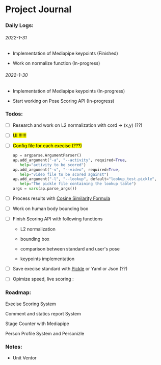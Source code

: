 # Project Journal

### Daily Logs:

###### 2022-1-31

- Implementation of Mediapipe keypoints (Finished)

- Work on normalize function (In-progress)

###### 2022-1-30

- Implementation of Mediapipe keypoints (In-progress)

- Start working on Pose Scoring API (In-progress)

### Todos:

- [ ] Research and work on L2 normalization with cord -> (x,y) (??)

- [ ]  <mark>UI !!!!!!</mark>

- [ ] <mark>Config file for each execise (???)</mark>
  
  ```py
  ap = argparse.ArgumentParser()
  ap.add_argument("-a", "--activity", required=True,
     help="activity to be scored")
  ap.add_argument("-v", "--video", required=True,
     help="video file to be scored against")
  ap.add_argument("-l", "--lookup", default="lookup_test.pickle",
     help="The pickle file containing the lookup table")
  args = vars(ap.parse_args())
  ```

- [ ] Process results with [Cosine Similarity  Formula](https://zh.wikipedia.org/wiki/%E4%BD%99%E5%BC%A6%E7%9B%B8%E4%BC%BC%E6%80%A7)

- [ ] Work on human body bounding box

- [ ] Finish Scoring API with following functions
  
  - L2 normalization
  
  - bounding box
  
  - comparison between standard and user's pose
  
  - keypoints implementation

- [ ] Save execise standard with [Pickle]((https://docs.python.org/zh-cn/3/library/pickle.html)) or Yaml or Json (??)

- [ ]  Opimize speed, live scoring : 

### Roadmap:

Execise Scoring System

Comment and statics report System

Stage Counter with Mediapipe

Person Profile System and Personizle



### Notes:

- Unit Ventor


